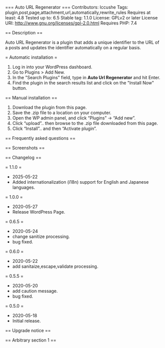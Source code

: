 === Auto URL Regenerator ===
Contributors: Iccushe
Tags: plugin,post,page,attachment,url,automatically,rewrite_rules
Requires at least: 4.8
Tested up to: 6.5
Stable tag: 1.1.0
License: GPLv2 or later
License URI: http://www.gnu.org/licenses/gpl-2.0.html
Requires PHP: 7.4

== Description ==

Auto URL Regenerator is a plugin that adds a unique identifier to the URL of a posts and updates the identifier automatically on a regular basis.


= Automatic installation =

1. Log in into your WordPress dashboard.
2. Go to Plugins > Add New.
3. In the "Search Plugins" field, type in **Auto Url Regenerator** and hit Enter.
4. Find the plugin in the search results list and click on the "Install Now" button.

== Manual installation ==

1. Download the plugin from this page.
2. Save the .zip file to a location on your computer.
3. Open the WP admin panel, and click “Plugins” -> “Add new”.
4. Click “upload”.. then browse to the .zip file downloaded from this page.
5. Click “Install”.. and then “Activate plugin”.

== Frequently asked questions ==


== Screenshots ==


== Changelog ==

= 1.1.0 =
* 2025-05-22
* Added internationalization (i18n) support for English and Japanese languages.

= 1.0.0 =
* 2020-05-27
* Release WordPress Page.

= 0.6.5 =
* 2020-05-24
* change sanitize processing.
* bug fixed.

= 0.6.0 =
* 2020-05-22
* add sanitaize,escape,validate processing.

= 0.5.5 =
* 2020-05-20
* add caution message.
* bug fixed.

= 0.5.0 =
* 2020-05-18
* Initial release.


== Upgrade notice ==



== Arbitrary section 1 ==